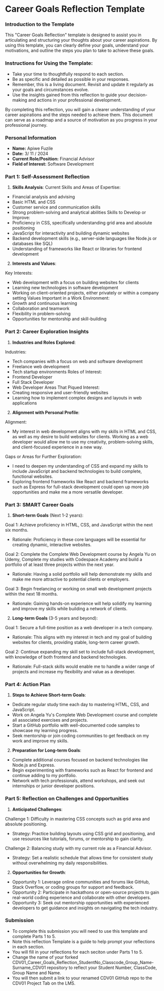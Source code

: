 
# Career Goals Reflection Template

### Introduction to the Template

This "Career Goals Reflection" template is designed to assist you in articulating and structuring your thoughts about your career aspirations. By using this template, you can clearly define your goals, understand your motivations, and outline the steps you plan to take to achieve these goals.

### Instructions for Using the Template:

- Take your time to thoughtfully respond to each section.
- Be as specific and detailed as possible in your responses.
- Remember, this is a living document. Revisit and update it regularly as your goals and circumstances evolve.
- Use the insights gained from this reflection to guide your decision-making and actions in your professional development.

By completing this reflection, you will gain a clearer understanding of your career aspirations and the steps needed to achieve them. This document can serve as a roadmap and a source of motivation as you progress in your professional journey.

### Personal Information

- **Name:** Apiwe Fuzile
- **Date:**  3/ 11 / 2024 
- **Current Role/Position:** Financial Advisor  
- **Field of Interest:** Software Development

### Part 1: Self-Assessment Reflection

1. **Skills Analysis**:
Current Skills and Areas of Expertise:
- Financial analysis and advising
- Basic HTML and CSS
- Customer service and communication skills
- Strong problem-solving and analytical abilities
Skills to Develop or Improve:
- Proficiency in CSS, specifically understanding grid area and absolute positioning
- JavaScript for interactivity and building dynamic websites
- Backend development skills (e.g., server-side languages like Node.js or databases like SQL)
- Understanding of frameworks like React or libraries for frontend development
2. **Interests and Values**:
    
Key Interests:
- Web development with a focus on building websites for clients
- Learning new technologies in software development
- Working on client-oriented projects, either privately or within a company setting
Values Important in a Work Environment:
- Growth and continuous learning
- Collaboration and teamwork
- Flexibility in problem-solving
- Opportunities for mentorship and skill-building

### Part 2: Career Exploration Insights

1. **Industries and Roles Explored**:
    
Industries:
- Tech companies with a focus on web and software development
- Freelance web development
- Tech startup environments
Roles of Interest:
- Frontend Developer
- Full Stack Developer
- Web Developer
Areas That Piqued Interest:
- Creating responsive and user-friendly websites
- Learning how to implement complex designs and layouts in web applications
2. **Alignment with Personal Profile**:
    
Alignment:
- My interest in web development aligns with my skills in HTML and CSS, as well as my desire to build websites for clients. Working as a web developer would allow me to use my creativity, problem-solving skills, and client-focused experience in a new way.

Gaps or Areas for Further Exploration:
- I need to deepen my understanding of CSS and expand my skills to   include JavaScript and backend technologies to build complete, functional websites.
- Exploring frontend frameworks like React and backend frameworks such as Express for full-stack development could open up more job opportunities and make me a more versatile developer.

### Part 3: SMART Career Goals

1. **Short-term Goals** (Next 1-2 years):
    
Goal 1: Achieve proficiency in HTML, CSS, and JavaScript within the next six months.
- Rationale: Proficiency in these core languages will be essential for creating dynamic, interactive websites.


Goal 2: Complete the Complete Web Development course by Angela Yu on Udemy, Complete my studies with Codespace Academy and build a portfolio of at least three projects within the next year.
- Rationale: Having a solid portfolio will help demonstrate my skills and make me more attractive to potential clients or employers.

Goal 3: Begin freelancing or working on small web development projects within the next 18 months.
- Rationale: Gaining hands-on experience will help solidify my learning and improve my skills while building a network of clients.

2. **Long-term Goals** (3-5 years and beyond):
    
Goal 1: Secure a full-time position as a web developer in a tech company.
- Rationale: This aligns with my interest in tech and my goal of building websites for clients, providing stable, long-term career growth.


Goal 2: Continue expanding my skill set to include full-stack development, with knowledge of both frontend and backend technologies.
- Rationale: Full-stack skills would enable me to handle a wider range of projects and increase my flexibility and value as a developer.

### Part 4: Action Plan

1. **Steps to Achieve Short-term Goals**:
    
- Dedicate regular study time each day to mastering HTML, CSS, and JavaScript.
- Work on Angela Yu's Complete Web Development course and complete all associated exercises and projects.
- Start a GitHub portfolio with well-documented code samples to showcase my learning progress.
- Seek mentorship or join coding communities to get feedback on my work and improve my skills.

2. **Preparation for Long-term Goals**:
    
- Complete additional courses focused on backend technologies like Node.js and Express.
- Begin experimenting with frameworks such as React for frontend and continue adding to my portfolio.
- Network with tech professionals, attend workshops, and seek out internships or junior developer positions.

### Part 5: Reflection on Challenges and Opportunities

1. **Anticipated Challenges**:
    
Challenge 1: Difficulty in mastering CSS concepts such as grid area and absolute positioning.
- Strategy: Practice building layouts using CSS grid and positioning, and use resources like tutorials, forums, or mentorship to gain clarity.


Challenge 2: Balancing study with my current role as a Financial Advisor.
- Strategy: Set a realistic schedule that allows time for consistent study without overwhelming my daily responsibilities.


2. **Opportunities for Growth**:
    
- Opportunity 1: Leverage online communities and forums like GitHub, Stack Overflow, or coding groups for support and feedback.
- Opportunity 2: Participate in hackathons or open-source projects to gain real-world coding experience and collaborate with other developers.
- Opportunity 3: Seek out mentorship opportunities with experienced developers to get guidance and insights on navigating the tech industry.

### Submission

- To complete this submission you will need to use this template and complete Parts 1 to 5.
- Note this reflection Template is a guide to help prompt your reflections in each section.
- You will fill in your reflections for each seciton under Parts 1 to 5.
- Change the name of your forked CDV01_Career_Goals_Reflection_StudentNo_Classcode_Group_Name-Surname_CDV01 repository to reflect your Student Number, ClassCode, Group Name and Name.
- You will then submit a link to your renamed CDV01 GitHub repo to the CDV01 Project Tab on the LMS.


